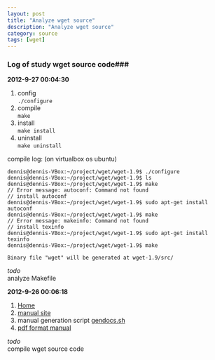 ```yaml
---
layout: post
title: "Analyze wget source"
description: "Analyze wget source"
category: source
tags: [wget]
---
```


### Log of study wget source code###


__2012-9-27 00:04:30__

1. config  
	`./configure`
2. compile  
	`make`
3. install  
	`make install`
4. uninstall  
	`make uninstall`

compile log: (on virtualbox os ubuntu)  

	dennis@dennis-VBox:~/project/wget/wget-1.9$ ./configure
	dennis@dennis-VBox:~/project/wget/wget-1.9$ ls
	dennis@dennis-VBox:~/project/wget/wget-1.9$ make
	// Error message: autoconf: Command not found
	// install autoconf
	dennis@dennis-VBox:~/project/wget/wget-1.9$ sudo apt-get install autoconf
	dennis@dennis-VBox:~/project/wget/wget-1.9$ make
	// Error message: makeinfo: Command not found
	// install texinfo
	dennis@dennis-VBox:~/project/wget/wget-1.9$ sudo apt-get install texinfo
	dennis@dennis-VBox:~/project/wget/wget-1.9$ make
	
	Binary file "wget" will be generated at wget-1.9/src/

_todo_  
	analyze Makefile


__2012-9-26 00:06:18__

1. [Home](http://www.gnu.org/software/wget/)
2. [manual site](http://www.gnu.org/software/wget/manual/)
3. manual generation script [gendocs.sh](http://savannah.gnu.org/cgi-bin/viewcvs/~checkout~/texinfo/texinfo/util/gendocs.sh)
4. [pdf format manual](http://www.gnu.org/software/wget/manual/wget.pdf)

_todo_  
	compile wget source code

